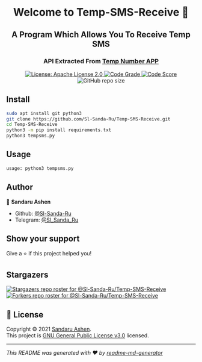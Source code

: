 <h1 align="center">Welcome to Temp-SMS-Receive 👋</h1>
<h2 align="center">A Program Which Allows You To Receive Temp SMS</h2>
<h3 align="center">API Extracted From <a href='https://play.google.com/store/apps/details?id=com.tempnumber.Temp_Number.Temp_Number' target='_blank'>Temp Number APP</a></h2>
<p align="center">
  <a href="https://raw.githubusercontent.com/Sl-Sanda-Ru/Temp-SMS-Receive/main/LICENSE" target="_blank">
    <img alt="License: Apache License 2.0" src="https://img.shields.io/github/license/Sl-Sanda-Ru/Temp-SMS-Receive?color=green" />
  </a>
  <a href="https://app.codiga.io/public/project/30583/Temp-SMS-Receive/dashboard" target="_blank">
    <img alt="Code Grade" src="https://api.codiga.io/project/30583/status/svg">
  </a>
  <a href="https://app.codiga.io/public/project/30583/Temp-SMS-Receive/dashboard" target="_blank">
    <img alt="Code Score" src="https://api.codiga.io/project/30583/score/svg">
  </a>
  <img alt="GitHub repo size" src="https://img.shields.io/github/repo-size/Sl-Sanda-Ru/Temp-SMS-Receive?color=green">
</p>

## Install

```sh
sudo apt install git python3
git clone https://github.com/Sl-Sanda-Ru/Temp-SMS-Receive.git
cd Temp-SMS-Receive
python3 -m pip install requirements.txt
python3 tempsms.py
```

## Usage

```sh
usage: python3 tempsms.py
```

## Author

👤 **Sandaru Ashen**

* Github: [@Sl-Sanda-Ru](https://github.com/Sl-Sanda-Ru)
* Telegram: [@Sl_Sanda_Ru](https://t.me/Sl_Sanda_Ru)

## Show your support

Give a ⭐️ if this project helped you!

## Stargazers

[![Stargazers repo roster for @Sl-Sanda-Ru/Temp-SMS-Receive](https://reporoster.com/stars/dark/Sl-Sanda-Ru/Temp-SMS-Receive)](https://github.com/Sl-Sanda-Ru/Temp-SMS-Receive/stargazers)
[![Forkers repo roster for @Sl-Sanda-Ru/Temp-SMS-Receive](https://reporoster.com/forks/dark/Sl-Sanda-Ru/Temp-SMS-Receive)](https://github.com/Sl-Sanda-Ru/Temp-SMS-Receive/network/members)

## 📝 License

Copyright © 2021 [Sandaru Ashen](https://github.com/Sl-Sanda-Ru).<br />
This project is [GNU General Public License v3.0](https://raw.githubusercontent.com/Sl-Sanda-Ru/Temp-SMS-Receive/main/LICENSE) licensed.

***
_This README was generated with ❤️ by [readme-md-generator](https://github.com/kefranabg/readme-md-generator)_
